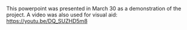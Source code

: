 This powerpoint was presented in March 30 as a demonstration of the project.
A video was also used for visual aid: https://youtu.be/DQ_SUZHD5m8